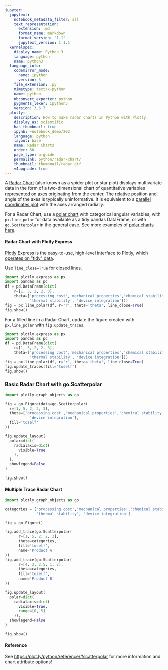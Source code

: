 ```yaml
---
jupyter:
  jupytext:
    notebook_metadata_filter: all
    text_representation:
      extension: .md
      format_name: markdown
      format_version: '1.1'
      jupytext_version: 1.1.1
  kernelspec:
    display_name: Python 3
    language: python
    name: python3
  language_info:
    codemirror_mode:
      name: ipython
      version: 3
    file_extension: .py
    mimetype: text/x-python
    name: python
    nbconvert_exporter: python
    pygments_lexer: ipython3
    version: 3.6.7
  plotly:
    description: How to make radar charts in Python with Plotly.
    display_as: scientific
    has_thumbnail: true
    ipynb: ~notebook_demo/202
    language: python
    layout: base
    name: Radar Charts
    order: 30
    page_type: u-guide
    permalink: python/radar-chart/
    thumbnail: thumbnail/radar.gif
    v4upgrade: true
---
```


A [Radar Chart](https://en.wikipedia.org/wiki/Radar_chart) (also known as a spider plot or star plot) displays multivariate data in the form of a two-dimensional chart of quantitative variables represented on axes originating from the center. The relative position and angle of the axes is typically uninformative.  It is equivalent to a [parallel coordinates plot](../parallel-coordinates-plot/) with the axes arranged radially.

For a Radar Chart, use a [polar chart](../polar-chart/) with categorical angular variables, with `px.line_polar` for data available as a tidy pandas DataFrame, or with `go.Scatterpolar` in the general case. See more examples of [polar charts here](../polar-chart/).

#### Radar Chart with Plotly Express

[Plotly Express](/python/plotly-express/) is the easy-to-use, high-level interface to Plotly, which [operates on "tidy" data](/python/px-arguments/).

Use `line_close=True` for closed lines.

```python
import plotly.express as px
import pandas as pd
df = pd.DataFrame(dict(
    r=[1, 5, 2, 2, 3],
    theta=['processing cost','mechanical properties','chemical stability',
           'thermal stability', 'device integration']))
fig = px.line_polar(df, r='r', theta='theta', line_close=True)
fig.show()
```

For a filled line in a Radar Chart, update the figure created with `px.line_polar` with `fig.update_traces`.

```python
import plotly.express as px
import pandas as pd
df = pd.DataFrame(dict(
    r=[1, 5, 2, 2, 3],
    theta=['processing cost','mechanical properties','chemical stability',
           'thermal stability', 'device integration']))
fig = px.line_polar(df, r='r', theta='theta', line_close=True)
fig.update_traces(fill='toself')
fig.show()
```

### Basic Radar Chart with go.Scatterpolar


```python
import plotly.graph_objects as go

fig = go.Figure(data=go.Scatterpolar(
  r=[1, 5, 2, 2, 3],
  theta=['processing cost','mechanical properties','chemical stability', 'thermal stability',
           'device integration'],
  fill='toself'
))

fig.update_layout(
  polar=dict(
    radialaxis=dict(
      visible=True
    ),
  ),
  showlegend=False
)

fig.show()
```

#### Multiple Trace Radar Chart

```python
import plotly.graph_objects as go

categories = ['processing cost','mechanical properties','chemical stability',
              'thermal stability', 'device integration']

fig = go.Figure()

fig.add_trace(go.Scatterpolar(
      r=[1, 5, 2, 2, 3],
      theta=categories,
      fill='toself',
      name='Product A'
))
fig.add_trace(go.Scatterpolar(
      r=[4, 3, 2.5, 1, 2],
      theta=categories,
      fill='toself',
      name='Product B'
))

fig.update_layout(
  polar=dict(
    radialaxis=dict(
      visible=True,
      range=[0, 5]
    )),
  showlegend=False
)

fig.show()
```

#### Reference
See https://plot.ly/python/reference/#scatterpolar for more information and chart attribute options!

